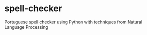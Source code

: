 # spell-checker
Portuguese spell checker using Python with techniques from Natural Language Processing
